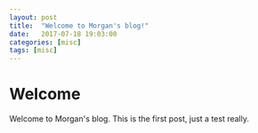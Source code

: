 ```yaml
---
layout: post
title:  "Welcome to Morgan's blog!"
date:   2017-07-18 19:03:00
categories: [misc]
tags: [misc]
---
```


# Welcome
Welcome to Morgan's blog. This is the first post, just a test really.
